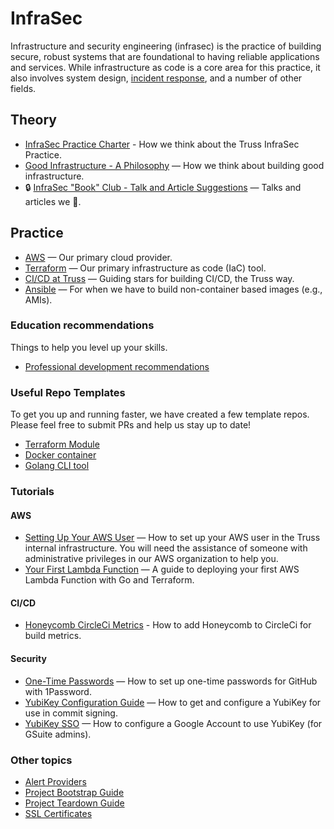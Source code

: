 # InfraSec

Infrastructure and security engineering (infrasec) is the practice of
building secure, robust systems that are foundational to having reliable
applications and services. While infrastructure as code is a core area
for this practice, it also involves system design, [incident
response](../incident-response/README.md), and a number of other fields.

## Theory

- [InfraSec Practice Charter](charter.md) - How we think about the Truss InfraSec Practice.
- [Good Infrastructure - A Philosophy](good-infra.md) — How we think about building good infrastructure.
- :lock: [InfraSec "Book" Club - Talk and Article Suggestions](https://docs.google.com/document/d/1X0GDtCMrPnl_Zdpo0qEtaxUW4SocxnZairCM9JQAcyo/edit) — Talks and articles we :sparkling_heart:.

## Practice

- [AWS](aws/README.md) — Our primary cloud provider.
- [Terraform](terraform/README.md) — Our primary infrastructure as code (IaC) tool.
- [CI/CD at Truss](./ci_cd.md) — Guiding stars for building CI/CD, the Truss way.
- [Ansible](ansible/README.md) — For when we have to build non-container based images (e.g., AMIs).

### Education recommendations

Things to help you level up your skills.

- [Professional development recommendations](pro-dev.md)

### Useful Repo Templates

To get you up and running faster, we have created a few template repos. Please feel free to submit PRs and help us stay up to date!

- [Terraform Module](https://github.com/trussworks/terraform-module-template)
- [Docker container](https://github.com/trussworks/docker-template)
- [Golang CLI tool](https://github.com/trussworks/golang-cli-template)

### Tutorials

#### AWS

- [Setting Up Your AWS User](https://github.com/trussworks/legendary-waddle/blob/master/docs/how-to/setup-new-user.md) — How to set up your AWS user in the Truss internal infrastructure. You will need the assistance of someone with administrative privileges in our AWS organization to help you.
- [Your First Lambda Function](tutorials/your_first_lambda_function.md) — A guide to deploying your first AWS Lambda Function with Go and Terraform.

#### CI/CD

- [Honeycomb CircleCi Metrics](tutorials/circle-ci-honeycomb-integrations.md) - How to add Honeycomb to CircleCi for build metrics.

#### Security

- [One-Time Passwords](tutorials/one-time-passwords.md) — How to set up one-time passwords for GitHub with 1Password.
- [YubiKey Configuration Guide](tutorials/yubikey-configuration.mdx) — How to get and configure a YubiKey for use in commit signing.
- [YubiKey SSO](tutorials/yubikey-sso.md) — How to configure a Google Account to use YubiKey (for GSuite admins).

### Other topics

- [Alert Providers](alert-providers.md)
- [Project Bootstrap Guide](bootstrap.md)
- [Project Teardown Guide](teardown.md)
- [SSL Certificates](certs.md)
